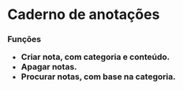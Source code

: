 <h1>Caderno de anotações</h1>
<h3>Funções
<ul>
  <li>Criar nota, com categoria e conteúdo.</li>
  <li>Apagar notas.</li>
  <li>Procurar notas, com base na categoria.</li>
</ul>
 
  
